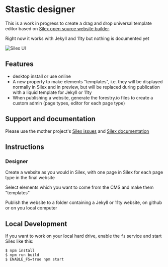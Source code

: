 # Stastic designer

This is a work in progress to create a drag and drop universal template editor based on [Silex open source website builder](https://www.silex.me).

Right now it works with Jekyll and 11ty but nothing is documented yet

![Silex UI](https://user-images.githubusercontent.com/715377/36344714-bf264de2-141e-11e8-8c87-f698e96d91c9.png)

## Features

* desktop install or use online
* A new property to make elements "templates", i.e. they will be displayed normally in Silex and in preview, but will be replaced during publication with a liquid template for Jekyll or 11ty
* When publishing a website, generate the forestry.io files to create a custom admin (page types, editor for each page type)

## Support and documentation

Please use the mother project's [Silex issues](https://github.com/silexlabs/Silex/issues) and [Silex documentation](https://github.com/silexlabs/Silex/wiki)

## Instructions

### Designer

Create a website as you would in Silex, with one page in Silex for each page type in the final website

Select elements which you want to come from the CMS and make them "templates"

Publish the website to a folder containing a Jekyll or 11ty website, on github or on you local computer

## Local Development

If you want to work on your local hard drive, enable the `fs` service and start Silex like this:

```
$ npm install
$ npm run build
$ ENABLE_FS=true npm start
```

